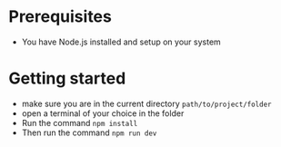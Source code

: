 # Prerequisites
- You have Node.js installed and setup on your system
# Getting started

- make sure you are in the current directory
`path/to/project/folder`
- open a terminal of your choice in the folder
- Run the command `npm install`
- Then run the command `npm run dev`